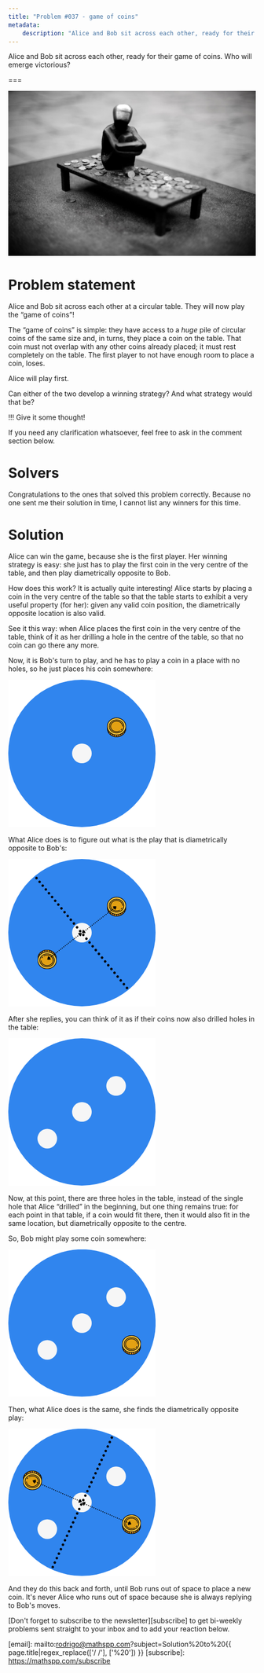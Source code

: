 ```yaml
---
title: "Problem #037 - game of coins"
metadata:
    description: "Alice and Bob sit across each other, ready for their game of coins. Who will emerge victorious?"
---
```


Alice and Bob sit across each other, ready for their game of coins.
Who will emerge victorious?

===

![](thumbnail.png "Photo by 𝓴𝓘𝓡𝓚 𝕝𝔸𝕀 on Unsplash.")

# Problem statement

Alice and Bob sit across each other at a circular table.
They will now play the “game of coins”!

The “game of coins” is simple:
they have access to a _huge_ pile of circular coins of the same size and,
in turns, they place a coin on the table.
That coin must not overlap with any other coins already placed; it must rest completely on the table.
The first player to not have enough room to place a coin, loses.

Alice will play first.

Can either of the two develop a winning strategy?
And what strategy would that be?

!!! Give it some thought!

If you need any clarification whatsoever, feel free to ask in the comment section below.


# Solvers

Congratulations to the ones that solved this problem correctly.
Because no one sent me their solution in time, I cannot list any winners for this time.


# Solution

Alice can win the game, because she is the first player.
Her winning strategy is easy:
she just has to play the first coin in the very centre of the table,
and then play diametrically opposite to Bob.

How does this work?
It is actually quite interesting!
Alice starts by placing a coin in the very centre of the table
so that the table starts to exhibit a very useful property (for her):
given any valid coin position, the diametrically opposite location
is also valid.

See it this way: when Alice places the first coin in the very centre of the table,
think of it as her drilling a hole in the centre of the table,
so that no coin can go there any more.

Now, it is Bob's turn to play, and he has to play a coin in a place with no holes,
so he just places his coin somewhere:

![](_bob_first_move.webp)

What Alice does is to figure out what is the play that is diametrically
opposite to Bob's:

![](_alice_first_reply.webp)

After she replies, you can think of it as if their coins now also drilled
holes in the table:

![](_restored.webp)

Now, at this point, there are three holes in the table, instead of the single
hole that Alice “drilled” in the beginning, but one thing remains true:
for each point in that table, if a coin would fit there, then it would also
fit in the same location, but diametrically opposite to the centre.

So, Bob might play some coin somewhere:

![](_bob_snd_move.webp)

Then, what Alice does is the same, she finds the diametrically opposite play:

![](_alice_snd_reply.webp)

And they do this back and forth, until Bob runs out of space to place a new coin.
It's never Alice who runs out of space because she is always replying
to Bob's moves.


[Don't forget to subscribe to the newsletter][subscribe] to get bi-weekly
problems sent straight to your inbox and to add your reaction below.

[email]: mailto:rodrigo@mathspp.com?subject=Solution%20to%20{{ page.title|regex_replace(['/ /'], ['%20']) }}
[subscribe]: https://mathspp.com/subscribe
